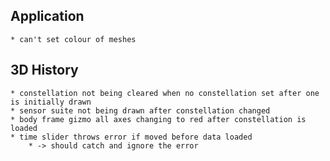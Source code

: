 
## Application
	* can't set colour of meshes

## 3D History
	* constellation not being cleared when no constellation set after one is initially drawn
	* sensor suite not being drawn after constellation changed
	* body frame gizmo all axes changing to red after constellation is loaded
	* time slider throws error if moved before data loaded
		* -> should catch and ignore the error